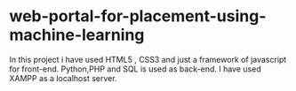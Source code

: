# web-portal-for-placement-using-machine-learning
In this project i have used HTML5 , CSS3 and just a framework of javascript for front-end. Python,PHP and SQL is used as back-end. I have used XAMPP as a localhost server.
